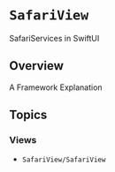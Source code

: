 # ``SafariView``

SafariServices in SwiftUI

## Overview

A Framework Explanation

## Topics

### Views

- ``SafariView/SafariView``
